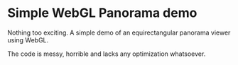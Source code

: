 Simple WebGL Panorama demo
==========================

Nothing too exciting. A simple demo of an equirectangular panorama viewer using WebGL.

The code is messy, horrible and lacks any optimization whatsoever. 